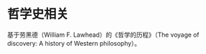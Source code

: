 # 哲学史相关
基于劳黑德（William F. Lawhead）的《哲学的历程》（The voyage of discovery: A history of Western philosophy）。
